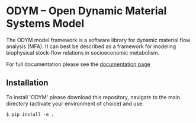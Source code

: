 # ODYM – Open Dynamic Material Systems Model



The ODYM model framework is a software library for dynamic material flow analysis (MFA). It can best be described as a framework for modeling biophysical stock-flow relations in socioeconomic metabolism.


For full documentation please see the [documentation page](https://odym.readthedocs.io/en/latest/)


## Installation

To install 'ODYM' please download this repository, navigate to the main directory (activate your environment of choice)  and use:

```console
$ pip install -e .
```
